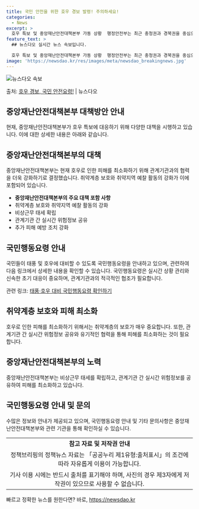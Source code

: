 ```yaml
---
title: 국민 안전을 위한 호우 경보 발령! 주의하세요!
categories:
  - News
excerpt: >
  호우 특보 및 중앙재난안전대책본부 가동 상황  행정안전부는 최근 충청권과 경북권을 중심으로 발효된 호우 특보…
feature_text: >
  ## 뉴스다오 실시간 뉴스 속보입니다.

  호우 특보 및 중앙재난안전대책본부 가동 상황  행정안전부는 최근 충청권과 경북권을 중심으로 발효된 호우 특보…
image: 'https://newsdao.kr/res/images/meta/newsdao_breakingnews.jpg'
---
```


![뉴스다오 속보](https://newsdao.kr/res/images/meta/newsdao_breakingnews.jpg)

<p>출처: <a href="https://newsdao.kr/4666" rel="dofollow">호우 경보, 국민 안전요령!</a> | 뉴스다오</p>

<h2 data-ke-size="size26">중앙재난안전대책본부 대책방안 안내</h2>
<p data-ke-size="size16">현재, 중앙재난안전대책본부가 호우 특보에 대응하기 위해 다양한 대책을 시행하고 있습니다. 이에 대한 상세한 내용은 아래와 같습니다.</p>

<h2>중앙재난안전대책본부의 대책</h2>
<p data-ke-size="size16">중앙재난안전대책본부는 현재 호우로 인한 피해를 최소화하기 위해 관계기관과의 협력을 더욱 강화하기로 결정했습니다. 취약계층 보호와 취약지역 예찰 활동의 강화가 이에 포함되어 있습니다.</p>

<ul>
    <li><b>중앙재난안전대책본부의 주요 대책 포함 사항</b></li>
    <li>취약계층 보호와 취약지역 예찰 활동의 강화</li>
    <li>비상근무 태세 확립</li>
    <li>관계기관 간 실시간 위험정보 공유</li>
    <li>추가 피해 예방 조치 강화</li>
</ul>

<h2>국민행동요령 안내</h2>
<p data-ke-size="size16">국민들이 태풍 및 호우에 대비할 수 있도록 국민행동요령을 안내하고 있으며, 관련하여 다음 링크에서 상세한 내용을 확인할 수 있습니다. 국민행동요령은 실시간 상황 관리와 신속한 초기 대응이 중요하며, 관계기관과의 적극적인 협조가 필요합니다.</p>
<p data-ke-size="size16">관련 링크: <a href="https://newsdao.kr/4666">태풍·호우 대비 국민행동요령 확인하기</a></p>

<h2>취약계층 보호와 피해 최소화</h2>
<p data-ke-size="size16">호우로 인한 피해를 최소화하기 위해서는 취약계층의 보호가 매우 중요합니다. 또한, 관계기관 간 실시간 위험정보 공유와 유기적인 협력을 통해 피해를 최소화하는 것이 필요합니다.</p>

<h2>중앙재난안전대책본부의 노력</h2>
<p data-ke-size="size16">중앙재난안전대책본부는 비상근무 태세를 확립하고, 관계기관 간 실시간 위험정보를 공유하여 피해를 최소화하고 있습니다.</p>

<h2>국민행동요령 안내 및 문의</h2>
<p data-ke-size="size16">수많은 정보와 안내가 제공되고 있으며, 국민행동요령 안내 및 기타 문의사항은 중앙재난안전대책본부와 관련 기관을 통해 확인하실 수 있습니다.</p>

<table>
    <tr>
        <td style="text-align: center; height: 17px;"><b>참고 자료 및 저작권 안내</b></td>
    </tr>
    <tr>
        <td style="text-align: center; height: 17px;">정책브리핑의 정책뉴스 자료는 「공공누리 제1유형:출처표시」의 조건에 따라 자유롭게 이용이 가능합니다.</td>
    </tr>
    <tr>
        <td style="text-align: center; height: 17px;">기사 이용 시에는 반드시 출처를 표기해야 하며, 사진의 경우 제3자에게 저작권이 있으므로 사용할 수 없습니다.</td>
    </tr>
</table> 

빠르고 정확한 뉴스를 원한다면? 바로, <a href="https://newsdao.kr" rel="dofollow">https://newsdao.kr</a>


